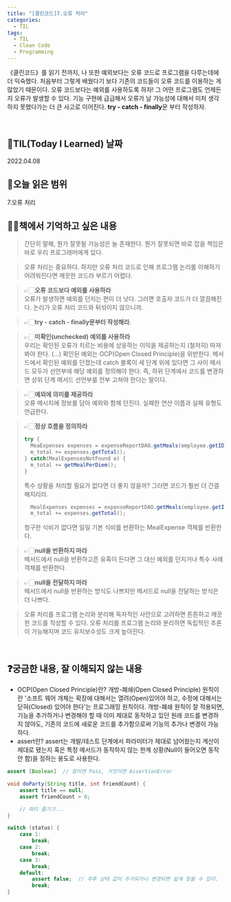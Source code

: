 ```yaml
---
title: "[클린코드]7.오류 처리"
categories:
  - TIL
tags:
  - TIL
  - Clean Code
  - Programming
---
```


《클린코드》를 읽기 전까지, 나 또한 예외보다는 오류 코드로 프로그램을 다루는데에 더 익숙했다. 처음부터 그렇게 배웠다기 보다 기존의 코드들이 오류 코드를 이용하는 게 많았기 때문이다. 오류 코드보다는 예외를 사용하도록 하자!
그 어떤 프로그램도 언제든지 오류가 발생할 수 있다. 기능 구현에 급급해서 오류가 날 가능성에 대해서 미처 생각하지 못했다가는 더 큰 사고로 이어진다. **try - catch - finally**문 부터 작성하자.

<br />

## 📆TIL(Today I Learned) 날짜

2022.04.08

## 📑오늘 읽은 범위

7.오류 처리

## ✍🏻책에서 기억하고 싶은 내용

> 간단히 말해, 뭔가 잘못될 가능성은 늘 존재한다. 뭔가 잘못되면 바로 잡을 책임은 바로 우리 프로그래머에게 있다.

> 오류 처리는 중요하다. 하지만 오류 처리 코드로 인해 프로그램 논리를 이해하기 어려워진다면 깨끗한 코드라 부르기 어렵다.

> 👉🏻**오류 코드보다 예외를 사용하라**  
> 오류가 발생하면 예외를 던지는 편이 더 낫다. 그러면 호출자 코드가 더 깔끔해진다. 논리가 오류 처리 코드와 뒤섞이지 않으니까.

> 👉🏻**try - catch - finally문부터 작성해라.**

> 👉🏻**미확인(unchecked) 예외를 사용하라**  
> 우리는 확인된 오류가 치르는 비용에 상응하는 이익을 제공하는지 (철저히) 따져봐야 한다. (...) 확인된 예외는 OCP(Open Closed Principle)을 위반한다. 메서드에서 확인된 예외를 던졌는데 catch 블록이 세 단계 위에 있다면 그 사이 메서드 모두가 선언부에 해당 예외를 정의해야 한다. 즉, 하위 단계에서 코드를 변경하면 상위 단계 메서드 선언부를 전부 고쳐야 한다는 말이다.

> 👉🏻**예외에 의미를 제공하라**  
> 오류 메시지에 정보를 담아 예외와 함께 던진다. 실패한 연산 이름과 실패 유형도 언급한다.

> 👉🏻**정상 흐름을 정의하라**
>
> ```java
> try {
>   MeaExpenses expenses = expenseReportDAO.getMeals(employee.getID());
>   m_total += expenses.getTotal();
> } catch(MealExpensesNotFound e) {
>   m_total += getMealPerDiem();
> }
> ```
>
> 특수 상황을 처리할 필요가 없다면 더 좋지 않을까? 그러면 코드가 훨씬 더 간결해지리라.
>
> ```java
>   MealExpenses expenses = expenseReportDAO.getMeals(employee.getID());
>   m_total += expenses.getTotal();
> ```
>
> 청구한 식비가 없다면 일일 기본 식비를 반환하는 MealExpense 객체를 반환한다.

> 👉🏻**null을 반환하지 마라**  
> 메서드에서 null을 반환하고픈 유혹이 든다면 그 대신 예외를 던지거나 특수 사례 객체를 반환한다.

> 👉🏻**null을 전달하지 마라**  
> 메서드에서 null을 반환하는 방식도 나쁘지만 메서드로 null을 전달하는 방식은 더 나쁘다.

> 오류 처리를 프로그램 논리와 분리해 독자적인 사안으로 고려하면 튼튼하고 깨끗한 코드를 작성할 수 있다. 오류 처리를 프로그램 논리와 분리하면 독립적인 추론이 가능해지며 코드 유지보수성도 크게 높아진다.

<br />

## ❓궁금한 내용, 잘 이해되지 않는 내용

- OCP(Open Closed Principle)란? 개방-폐쇄(Open Closed Principle) 원칙이란 '소프트 웨어 개체는 확장에 대해서는 열려(Open)있어야 하고, 수정에 대해서는 닫혀(Closed) 있어야 한다'는 프로그래밍 원칙이다. 개방-폐쇄 원칙이 잘 적용되면, 기능을 추가하거나 변경해야 할 때 이미 제대로 동작하고 있던 원래 코드를 변경하지 않아도, 기존의 코드에 새로운 코드를 추가함으로써 기능의 추가나 변경이 가능하다.
- assert란? assert는 개발/테스트 단계에서 파라미터가 제대로 넘어왔는지 계산이 제대로 됐는지 혹은 특정 메서드가 동작하지 않는 한계 상황(Null이 들어오면 동작 안 함)을 정하는 용도로 사용한다.

```java
assert [Boolean]  // 참이면 Pass, 거짓이면 AssertionError
```

```java
void doParty(String title, int friendCount) {
    assert title == null;
    assert friendCount > 0;

    // 파티 즐기기...
}
```

```java
switch (status) {
    case 1:
        break;
    case 2:
        break;
    case 3:
        break;
    default:
        assert false;  // 추후 상태 값이 추가되거나 변경되면 쉽게 찾을 수 있다.
        break;
}
```

